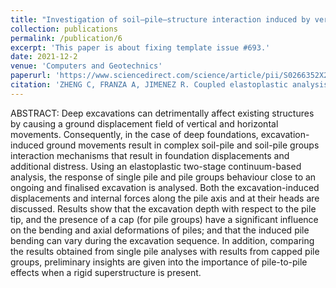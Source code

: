```yaml
---
title: "Investigation of soil–pile–structure interaction induced by vertical loads and tunnelling"
collection: publications
permalink: /publication/6
excerpt: 'This paper is about fixing template issue #693.'
date: 2021-12-2
venue: 'Computers and Geotechnics'
paperurl: 'https://www.sciencedirect.com/science/article/pii/S0266352X21003803?via%3Dihub'
citation: 'ZHENG C, FRANZA A, JIMENEZ R. Coupled elastoplastic analysis of the soil-pile foundation interaction induced by deep excavations[C]//Geotechnical Aspects of Underground Construction in Soft Ground.CRC Press,2021:746-752. '
---
```


ABSTRACT:
Deep excavations can detrimentally affect existing structures by causing a ground displacement field of vertical and horizontal movements. Consequently, in the case of deep foundations, excavation-induced ground movements result in complex soil-pile and soil-pile groups interaction mechanisms that result in foundation displacements and additional distress. Using an elastoplastic two-stage continuum-based analysis, the response of single pile and pile groups behaviour close to an ongoing and finalised excavation is analysed. Both the excavation-induced displacements and internal forces along the pile axis and at their heads are discussed. Results show that the excavation depth with respect to the pile tip, and the presence of a cap (for pile groups) have a significant influence on the bending and axial deformations of piles; and that the induced pile bending can vary during the excavation sequence. In addition, comparing the results obtained from single pile analyses with results from capped pile groups, preliminary insights are given into the importance of pile-to-pile effects when a rigid superstructure is present.
